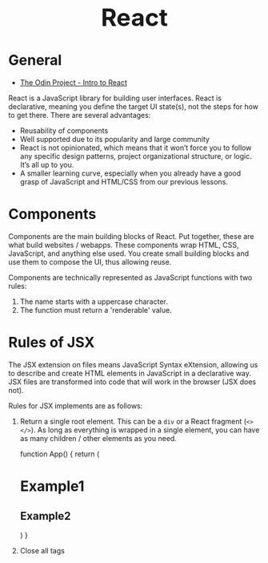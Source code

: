 <h1 style='text-align:center;font-size:3rem;'>React</h1>

# General

* [The Odin Project - Intro to React](https://www.theodinproject.com/lessons/node-path-react-new-introduction-to-react)

React is a JavaScript library for building user interfaces. React is declarative, meaning you define the target UI state(s), not the steps for how to get there. There are several advantages: 

* Reusability of components
* Well supported due to its popularity and large community
* React is not opinionated, which means that it won’t force you to follow any specific design patterns, project organizational structure, or logic. It’s all up to you.
* A smaller learning curve, especially when you already have a good grasp of JavaScript and HTML/CSS from our previous lessons.

# Components
Components are the main building blocks of React. Put together, these are what build websites / webapps. These components wrap HTML, CSS, JavaScript, and anything else used. You create small building blocks and use them to compose the UI, thus allowing reuse. 

Components are technically represented as JavaScript functions with two rules:
1. The name starts with a uppercase character. 
2. The function must return a 'renderable' value.

# Rules of JSX
The JSX extension on files means JavaScript Syntax eXtension, allowing us to describe and create HTML elements in JavaScript in a declarative way. JSX files are transformed into code that will work in the browser (JSX does not). 

Rules for JSX implements are as follows:

1. Return a single root element. This can be a ```div``` or a React fragment (```<></>```). As long as everything is wrapped in a single element, you can have as many children / other elements as you need.

    function App() {
        return (
            <div>
                <h1>Example1</h1>
                <h2>Example2</h2>
            </div>
        )
    }

2. Close all tags